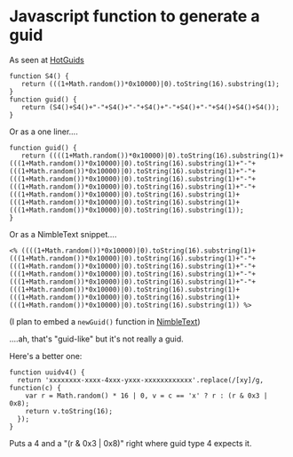 ﻿# Javascript function to generate a guid

As seen at [HotGuids](https://secretgeek.net/hotGuids/index.htm)

	function S4() {
	   return (((1+Math.random())*0x10000)|0).toString(16).substring(1);
	}
	function guid() {
	   return (S4()+S4()+"-"+S4()+"-"+S4()+"-"+S4()+"-"+S4()+S4()+S4());
	}

Or as a one liner....

	function guid() {
	   return ((((1+Math.random())*0x10000)|0).toString(16).substring(1)+(((1+Math.random())*0x10000)|0).toString(16).substring(1)+"-"+(((1+Math.random())*0x10000)|0).toString(16).substring(1)+"-"+(((1+Math.random())*0x10000)|0).toString(16).substring(1)+"-"+(((1+Math.random())*0x10000)|0).toString(16).substring(1)+"-"+(((1+Math.random())*0x10000)|0).toString(16).substring(1)+(((1+Math.random())*0x10000)|0).toString(16).substring(1)+(((1+Math.random())*0x10000)|0).toString(16).substring(1));
	}

Or as a NimbleText snippet....

	<% ((((1+Math.random())*0x10000)|0).toString(16).substring(1)+(((1+Math.random())*0x10000)|0).toString(16).substring(1)+"-"+(((1+Math.random())*0x10000)|0).toString(16).substring(1)+"-"+(((1+Math.random())*0x10000)|0).toString(16).substring(1)+"-"+(((1+Math.random())*0x10000)|0).toString(16).substring(1)+"-"+(((1+Math.random())*0x10000)|0).toString(16).substring(1)+(((1+Math.random())*0x10000)|0).toString(16).substring(1)+(((1+Math.random())*0x10000)|0).toString(16).substring(1)) %>

(I plan to embed a `newGuid()` function in [NimbleText](https://nimbleText.com))

....ah, that's "guid-like" but it's not really a guid.

Here's a better one:

	function uuidv4() {
	  return 'xxxxxxxx-xxxx-4xxx-yxxx-xxxxxxxxxxxx'.replace(/[xy]/g, function(c) {
		var r = Math.random() * 16 | 0, v = c == 'x' ? r : (r & 0x3 | 0x8);
		return v.toString(16);
	  });
	}

Puts a 4 and a "(r & 0x3 | 0x8)" right where guid type 4 expects it.